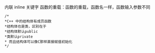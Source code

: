 内联 inline 关键字
函数的重载：函数的重载，函数名一样，函数输入参数不同
```
/*
*C++ 中的结构体有成员函数
*结构体也是类，区别在于
*结构体默认public
*类默认private
* 而且结构体可以像C那样直接赋值初始化
*/
```
